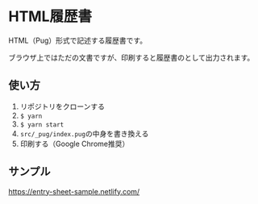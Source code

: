 # HTML履歴書
HTML（Pug）形式で記述する履歴書です。

ブラウザ上ではただの文書ですが、印刷すると履歴書のとして出力されます。

## 使い方
1. リポジトリをクローンする
2. `$ yarn`
3. `$ yarn start`
4. `src/_pug/index.pug`の中身を書き換える
5. 印刷する（Google Chrome推奨）

## サンプル
https://entry-sheet-sample.netlify.com/